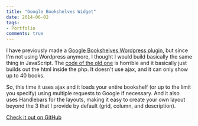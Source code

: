 ```yaml
---
title: "Google Bookshelves Widget"
date: 2014-06-02
tags:
- Portfolio
comments: true
---
```


I have previously made a [Google Bookshelves Wordpress plugin]({{site_url}}/another-free-wordpress-plugin/), but since I'm not using Wordpress anymore, I thought I would build basically the same thing in JavaScript. The [code of the old one](https://github.com/agarrharr/google-bookshelves) is horrible and it basically just builds out the html inside the php. It doesn't use ajax, and it can only show up to 40 books.

So, this time it uses ajax and it loads your entire bookshelf (or up to the limit you specify) using multiple requests to Google if necessary. And it also uses Handlebars for the layouts, making it easy to create your own layout beyond the 3 that I provide by default (grid, column, and description).

[Check it out on GitHub](https://github.com/agarrharr/google-bookshelves-widget)
